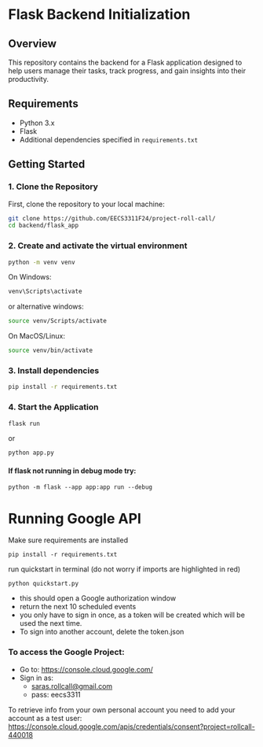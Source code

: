# Flask Backend Initialization

## Overview
This repository contains the backend for a Flask application designed to help users manage their tasks, track progress, and gain insights into their productivity.

## Requirements
- Python 3.x
- Flask
- Additional dependencies specified in `requirements.txt`

## Getting Started


### 1. Clone the Repository
First, clone the repository to your local machine:

```bash
git clone https://github.com/EECS3311F24/project-roll-call/
cd backend/flask_app
```


### 2. Create and activate the virtual environment
```bash
python -m venv venv
```

On Windows:
```bash
venv\Scripts\activate 
```
or alternative windows:
```bash
source venv/Scripts/activate
```

On MacOS/Linux:
```bash
source venv/bin/activate
```


### 3. Install dependencies
```bash
pip install -r requirements.txt
```


### 4. Start the Application
```bash
flask run
```
or 
```bash
python app.py
```

#### If flask not running in debug mode try:

    python -m flask --app app:app run --debug




# Running Google API

Make sure requirements are installed

    pip install -r requirements.txt

run quickstart in terminal (do not worry if imports are highlighted in red)

    python quickstart.py

- this should open a Google authorization window
- return the next 10 scheduled events
- you only have to sign in once, as a token will be created which will be used the next time.
- To sign into another account, delete the token.json

###  **To access the Google Project:**

- Go to: https://console.cloud.google.com/
- Sign in as: 
  - saras.rollcall@gmail.com
  - pass: eecs3311

To retrieve info from your own personal account you need to add your account as a test user: 
https://console.cloud.google.com/apis/credentials/consent?project=rollcall-440018







